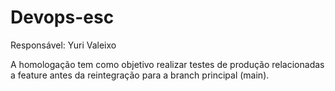# Devops-esc

Responsável: Yuri Valeixo

A homologação tem como objetivo realizar testes de produção relacionadas a feature antes da reintegração para a branch principal (main).
